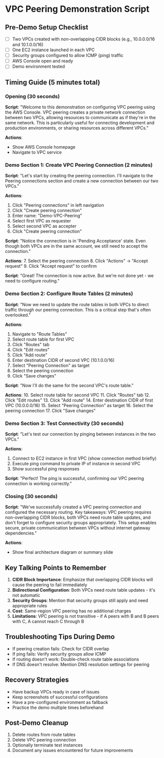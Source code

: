 # VPC Peering Demonstration Script

## Pre-Demo Setup Checklist
- [ ] Two VPCs created with non-overlapping CIDR blocks (e.g., 10.0.0.0/16 and 10.1.0.0/16)
- [ ] One EC2 instance launched in each VPC
- [ ] Security groups configured to allow ICMP (ping) traffic
- [ ] AWS Console open and ready
- [ ] Demo environment tested

## Timing Guide (5 minutes total)

### Opening (30 seconds)
**Script**: "Welcome to this demonstration on configuring VPC peering using the AWS Console. VPC peering creates a private network connection between two VPCs, allowing resources to communicate as if they're in the same network. This is particularly useful for connecting development and production environments, or sharing resources across different VPCs."

**Actions**:
- Show AWS Console homepage
- Navigate to VPC service

### Demo Section 1: Create VPC Peering Connection (2 minutes)

**Script**: "Let's start by creating the peering connection. I'll navigate to the Peering connections section and create a new connection between our two VPCs."

**Actions**:
1. Click "Peering connections" in left navigation
2. Click "Create peering connection"
3. Enter name: "Demo-VPC-Peering"
4. Select first VPC as requester
5. Select second VPC as accepter
6. Click "Create peering connection"

**Script**: "Notice the connection is in 'Pending Acceptance' state. Even though both VPCs are in the same account, we still need to accept the connection."

**Actions**:
7. Select the peering connection
8. Click "Actions" → "Accept request"
9. Click "Accept request" to confirm

**Script**: "Great! The connection is now active. But we're not done yet - we need to configure routing."

### Demo Section 2: Configure Route Tables (2 minutes)

**Script**: "Now we need to update the route tables in both VPCs to direct traffic through our peering connection. This is a critical step that's often overlooked."

**Actions**:
1. Navigate to "Route Tables"
2. Select route table for first VPC
3. Click "Routes" tab
4. Click "Edit routes"
5. Click "Add route"
6. Enter destination CIDR of second VPC (10.1.0.0/16)
7. Select "Peering Connection" as target
8. Select the peering connection
9. Click "Save changes"

**Script**: "Now I'll do the same for the second VPC's route table."

**Actions**:
10. Select route table for second VPC
11. Click "Routes" tab
12. Click "Edit routes"
13. Click "Add route"
14. Enter destination CIDR of first VPC (10.0.0.0/16)
15. Select "Peering Connection" as target
16. Select the peering connection
17. Click "Save changes"

### Demo Section 3: Test Connectivity (30 seconds)

**Script**: "Let's test our connection by pinging between instances in the two VPCs."

**Actions**:
1. Connect to EC2 instance in first VPC (show connection method briefly)
2. Execute ping command to private IP of instance in second VPC
3. Show successful ping responses

**Script**: "Perfect! The ping is successful, confirming our VPC peering connection is working correctly."

### Closing (30 seconds)

**Script**: "We've successfully created a VPC peering connection and configured the necessary routing. Key takeaways: VPC peering requires non-overlapping CIDR blocks, both VPCs need route table updates, and don't forget to configure security groups appropriately. This setup enables secure, private communication between VPCs without internet gateway dependencies."

**Actions**:
- Show final architecture diagram or summary slide

## Key Talking Points to Remember

1. **CIDR Block Importance**: Emphasize that overlapping CIDR blocks will cause the peering to fail immediately
2. **Bidirectional Configuration**: Both VPCs need route table updates - it's not automatic
3. **Security Groups**: Mention that security groups still apply and need appropriate rules
4. **Cost**: Same-region VPC peering has no additional charges
5. **Limitations**: VPC peering is not transitive - if A peers with B and B peers with C, A cannot reach C through B

## Troubleshooting Tips During Demo

- If peering creation fails: Check for CIDR overlap
- If ping fails: Verify security groups allow ICMP
- If routing doesn't work: Double-check route table associations
- If DNS doesn't resolve: Mention DNS resolution settings for peering

## Recovery Strategies

- Have backup VPCs ready in case of issues
- Keep screenshots of successful configurations
- Have a pre-configured environment as fallback
- Practice the demo multiple times beforehand

## Post-Demo Cleanup

1. Delete routes from route tables
2. Delete VPC peering connection
3. Optionally terminate test instances
4. Document any issues encountered for future improvements
